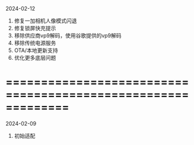 2024-02-12
1. 修复一加相机人像模式闪退
2. 修复锁屏快充提示
3. 移除供应商vp9解码，使用谷歌提供的vp9解码
4. 移除传统电源服务
5. OTA/本地更新支持
6. 优化更多底层问题

=============================================================
=============================================================

2024-02-09
1. 初始适配
